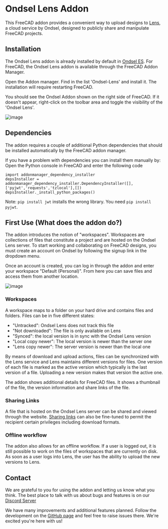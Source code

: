 # Ondsel Lens Addon

This FreeCAD addon provides a convenient way to upload designs
to [Lens](https://lens.ondsel.com), a cloud service by Ondsel, designed
to publicly share and manipulate FreeCAD projects. 

## Installation

The Ondsel Lens addon is already installed by default in [Ondsel ES](https://ondsel.com/download/).
For FreeCAD, the Ondsel Lens addon is available through the FreeCAD Addon Manager. 

Open the Addon manager. Find in the list 'Ondsel-Lens' and install it.
The installation will require restarting FreeCAD.

You should see the Ondsel Addon shown on the right side of FreeCAD. If it doesn't appear, right-click on the toolbar area and toggle the visibility of the 'Ondsel Lens'.

![image](https://github.com/Ondsel-Development/Ondsel-Lens/assets/538057/766b7cd7-5c0a-409b-9135-940be8b2fe54)

## Dependencies

The addon requires a couple of additional Python dependencies that should be installed automatically by the FreeCAD addon manager.

If you have a problem with dependencies you can install them manually by:
Open the Python console in FreeCAD and enter the following code

```
import addonmanager_dependency_installer
depsInstaller = addonmanager_dependency_installer.DependencyInstaller([],['pyjwt','requests','tzlocal'],[])
depsInstaller._install_python_packages()
```

Note: ```pip install jwt``` installs the wrong library. You need ```pip install pyjwt```.

## First Use (What does the addon do?)

The addon introduces the notion of "workspaces". Workspaces are collections of
files that constitute a project and are hosted on the Ondsel Lens server.  To
start working and collaborating on FreeCAD designs, you must create an account
on Ondsel by following the signup link in the dropdown menu.

Once an account is created, you can log in through the addon and enter your
workspace "Default (Personal)".  From here you can save files and access them
from another location.

<!-- needs to be updated with images from the new flavor -->
![image](https://github.com/Ondsel-Development/Ondsel-Lens/assets/538057/5de4781c-b90c-4de1-bd8a-e23283348fbd)

### Workspaces

A workspace maps to a folder on your hard drive and contains files
and folders.  Files can be in five different states:

- "Untracked": Ondsel Lens does not track this file
- "Not downloaded": The file is only available on Lens
- "Synced": the local version is in sync with the Ondsel Lens version
- "Local copy newer": The local version is newer than the server one
- "Lens copy newer": The server version is newer than the local one

By means of download and upload actions, files can be synchronized with the
Lens service and Lens maintains different versions for files.  One version of
each file is marked as the active version which typically is the last
version of a file.  Uploading a new version makes that version the active one.

The addon shows additional details for FreeCAD files.  It shows a thumbnail
of the file, the version information and share links of the file.

### Sharing Links

A file that is hosted on the Ondsel Lens server can be shared and viewed through 
the website. [Sharing links](https://lens.ondsel.com/share/6488bfa93649fe410974f6f9)
can also be fine-tuned to permit the recipient certain privileges including
download formats.

### Offline workflow

The addon also allows for an offline workflow.  If a user is logged out, it is
still possible to work on the files of workspaces that are currently on disk.
As soon as a user logs into Lens, the user has the ability to upload the new
versions to Lens.

## Contact

We are grateful to you for using the addon and letting us know what you think.
The best place to talk with us about bugs and features is on our [Discord Server](https://discord.gg/7jmzezyyfP)

We have many improvements and additional features planned.  Follow the development on the
[GitHub page](https://github.com/Ondsel-Development/Ondsel-Lens) and feel free to raise issues there.
We're excited you're here with us!
